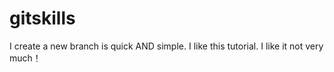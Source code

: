 # gitskills
I create a new branch is quick AND simple.
I like this tutorial.
I like it not very much！

